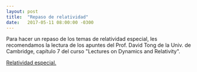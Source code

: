 ```yaml
---
layout: post
title:  "Repaso de relatividad"
date:   2017-05-11 08:00:00 -0300
---
```

Para hacer un repaso de los temas de relatividad especial, les recomendamos la lectura de los apuntes del Prof. David Tong de la Univ. de Cambridge, capítulo 7 del curso "Lectures on Dynamics and Relativity".

[Relatividad especial.](http://www.damtp.cam.ac.uk/user/tong/relativity/seven.pdf)

